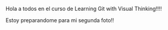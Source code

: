 Hola a todos en el curso de Learning Git with Visual Thinking!!!!

Estoy preparandome para mi segunda foto!!